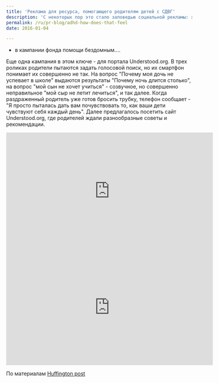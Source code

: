 ```yaml
---
title: 'Реклама для ресурса, помогающего родителям детей с СДВГ'
description: 'С некоторых пор это стало заповедью социальной рекламы: хочешь чтобы люди кому-то помогали - дай им почувствовать себя тем, кто нуждается в помощи. Дырявые ложки в кампании для фонда борьбы с болезнью Альцгеймера, неотапливаемый кинотеатр - в кампании фонда помощи бездомным....'
permalink: /ru/pr-blog/adhd-how-does-that-feel
date: 2016-01-04

---
```


- в кампании фонда  помощи бездомным....

Еще одна кампания в этом ключе - для портала Understood.org. В трех роликах родители пытаются задать голосовой поиск, но их смартфон понимает их совершенно не так. На вопрос "Почему моя дочь не успевает в школе" выдаются результаты "Почему ночь длится столько", на вопрос "мой сын не хочет учиться" - созвучное, но совершенно неправильное "мой сыр не летит лечиться", и так далее. Когда раздраженный родитель уже готов бросить трубку, телефон сообщает - "Я просто пыталась дать вам почувствовать то, как ваши дети чувствуют себя каждый день". Далее предлагалось посетить сайт Understood.org, где родителей ждали разнообразные  советы и рекомендации.

<iframe width="560" height="315" src="https://www.youtube.com/embed/r-enePp4qPk" frameborder="0" allowfullscreen></iframe>

<iframe width="560" height="315" src="https://www.youtube.com/embed/rxkrYZOFKq4" frameborder="0" allowfullscreen></iframe>

По материалам <a href="http://www.huffingtonpost.com/2014/10/28/learning-and-attention-issues-ad_n_6061810.html">Huffington post</a>

